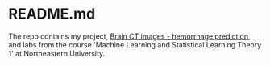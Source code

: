 # README.md

The repo contains my project, [Brain CT images - hemorrhage prediction](https://github.com/penghy27/MachineLearning/tree/main/BrainCTScan_hemorrhage), and labs from the course 'Machine Learning and Statistical Learning Theory 1' at Northeastern University.
